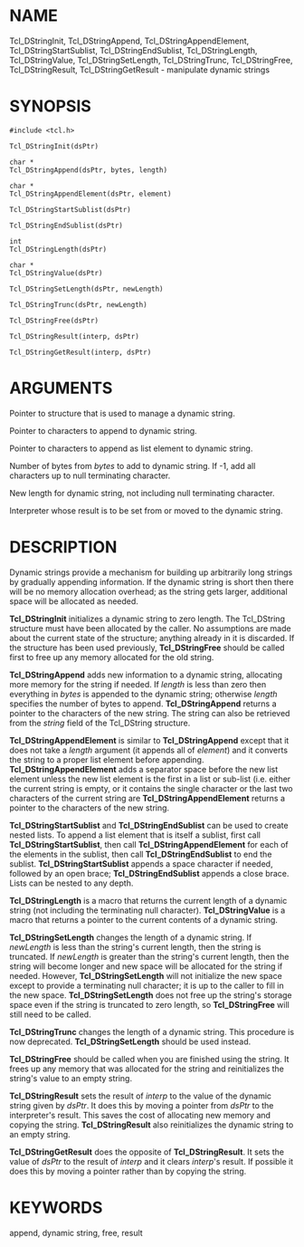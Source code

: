 # NAME

Tcl_DStringInit, Tcl_DStringAppend, Tcl_DStringAppendElement,
Tcl_DStringStartSublist, Tcl_DStringEndSublist, Tcl_DStringLength,
Tcl_DStringValue, Tcl_DStringSetLength, Tcl_DStringTrunc,
Tcl_DStringFree, Tcl_DStringResult, Tcl_DStringGetResult - manipulate
dynamic strings

# SYNOPSIS

    #include <tcl.h>

    Tcl_DStringInit(dsPtr)

    char *
    Tcl_DStringAppend(dsPtr, bytes, length)

    char *
    Tcl_DStringAppendElement(dsPtr, element)

    Tcl_DStringStartSublist(dsPtr)

    Tcl_DStringEndSublist(dsPtr)

    int
    Tcl_DStringLength(dsPtr)

    char *
    Tcl_DStringValue(dsPtr)

    Tcl_DStringSetLength(dsPtr, newLength)

    Tcl_DStringTrunc(dsPtr, newLength)

    Tcl_DStringFree(dsPtr)

    Tcl_DStringResult(interp, dsPtr)

    Tcl_DStringGetResult(interp, dsPtr)

# ARGUMENTS

Pointer to structure that is used to manage a dynamic string.

Pointer to characters to append to dynamic string.

Pointer to characters to append as list element to dynamic string.

Number of bytes from *bytes* to add to dynamic string. If -1, add all
characters up to null terminating character.

New length for dynamic string, not including null terminating character.

Interpreter whose result is to be set from or moved to the dynamic
string.

# DESCRIPTION

Dynamic strings provide a mechanism for building up arbitrarily long
strings by gradually appending information. If the dynamic string is
short then there will be no memory allocation overhead; as the string
gets larger, additional space will be allocated as needed.

**Tcl_DStringInit** initializes a dynamic string to zero length. The
Tcl_DString structure must have been allocated by the caller. No
assumptions are made about the current state of the structure; anything
already in it is discarded. If the structure has been used previously,
**Tcl_DStringFree** should be called first to free up any memory
allocated for the old string.

**Tcl_DStringAppend** adds new information to a dynamic string,
allocating more memory for the string if needed. If *length* is less
than zero then everything in *bytes* is appended to the dynamic string;
otherwise *length* specifies the number of bytes to append.
**Tcl_DStringAppend** returns a pointer to the characters of the new
string. The string can also be retrieved from the *string* field of the
Tcl_DString structure.

**Tcl_DStringAppendElement** is similar to **Tcl_DStringAppend** except
that it does not take a *length* argument (it appends all of *element*)
and it converts the string to a proper list element before appending.
**Tcl_DStringAppendElement** adds a separator space before the new list
element unless the new list element is the first in a list or sub-list
(i.e. either the current string is empty, or it contains the single
character or the last two characters of the current string are
**Tcl_DStringAppendElement** returns a pointer to the characters of the
new string.

**Tcl_DStringStartSublist** and **Tcl_DStringEndSublist** can be used to
create nested lists. To append a list element that is itself a sublist,
first call **Tcl_DStringStartSublist**, then call
**Tcl_DStringAppendElement** for each of the elements in the sublist,
then call **Tcl_DStringEndSublist** to end the sublist.
**Tcl_DStringStartSublist** appends a space character if needed,
followed by an open brace; **Tcl_DStringEndSublist** appends a close
brace. Lists can be nested to any depth.

**Tcl_DStringLength** is a macro that returns the current length of a
dynamic string (not including the terminating null character).
**Tcl_DStringValue** is a macro that returns a pointer to the current
contents of a dynamic string.

**Tcl_DStringSetLength** changes the length of a dynamic string. If
*newLength* is less than the string\'s current length, then the string
is truncated. If *newLength* is greater than the string\'s current
length, then the string will become longer and new space will be
allocated for the string if needed. However, **Tcl_DStringSetLength**
will not initialize the new space except to provide a terminating null
character; it is up to the caller to fill in the new space.
**Tcl_DStringSetLength** does not free up the string\'s storage space
even if the string is truncated to zero length, so **Tcl_DStringFree**
will still need to be called.

**Tcl_DStringTrunc** changes the length of a dynamic string. This
procedure is now deprecated. **Tcl_DStringSetLength** should be used
instead.

**Tcl_DStringFree** should be called when you are finished using the
string. It frees up any memory that was allocated for the string and
reinitializes the string\'s value to an empty string.

**Tcl_DStringResult** sets the result of *interp* to the value of the
dynamic string given by *dsPtr*. It does this by moving a pointer from
*dsPtr* to the interpreter\'s result. This saves the cost of allocating
new memory and copying the string. **Tcl_DStringResult** also
reinitializes the dynamic string to an empty string.

**Tcl_DStringGetResult** does the opposite of **Tcl_DStringResult**. It
sets the value of *dsPtr* to the result of *interp* and it clears
*interp*\'s result. If possible it does this by moving a pointer rather
than by copying the string.

# KEYWORDS

append, dynamic string, free, result
